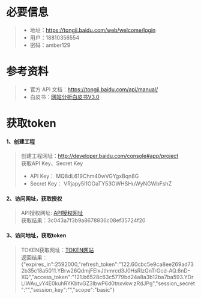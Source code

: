 # 必要信息
> * 地址：https://tongji.baidu.com/web/welcome/login  
> * 用户：18810356554  
> * 密码：amber129  

# 参考资料
> * 官方 API 文档：https://tongji.baidu.com/api/manual/  
> * 白皮书：[网站分析白皮书V3.0](https://tongji.baidu.com/web/image/百度发布《网站分析白皮书V3.0》.pdf)  

# 获取token  
#### 1、创建工程
> 创建工程网址：http://developer.baidu.com/console#app/project  
> 获取API Key、Secret Key  
>   * API Key：
>     MQ8dL619Chm40wVGYgxBqn8G  
>   * Secret Key：
>     VRjapy5l1OOaTY53OWHSHuWyNGWbFshZ  
#### 2、访问网址，获取授权
> API授权网址: [API授权网址](http://openapi.baidu.com/oauth/2.0/authorize?response_type=code&client_id=MQ8dL619Chm40wVGYgxBqn8G&redirect_uri=bdconnect://success&scope=basic&display=popup)  
> 获取结果：3c043a7f3b9a8678836c08ef35724f20  
#### 3、访问地址，获取token  
> TOKEN获取网址：[TOKEN网站](http://openapi.baidu.com/oauth/2.0/token?grant_type=authorization_code&code=3c043a7f3b9a8678836c08ef35724f20&client_id=MQ8dL619Chm40wVGYgxBqn8G&client_secret=VRjapy5l1OOaTY53OWHSHuWyNGWbFshZ&redirect_uri=bdconnect://success)  
> 返回结果：{"expires_in":2592000,"refresh_token":"122.60cbc5e9ca8ee269ad732b35c18a5011.YBrw26QdmjFElxJthmrcd3J0HsRlzGnTrGcd-AQ.6nD-XQ","access_token":"121.b6528c63c5779bd24a8a3b12ba7ba593.YDrLIWAu_vY4E0kuhRYKbtvGZ3lbwP6d0tnxvkw.zRdJPg","session_secret":"","session_key":"","scope":"basic"}
